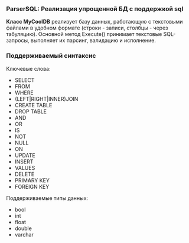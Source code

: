 ### **ParserSQL: Реализация упрощенной БД с поддержкой sql**  

**Класс MyCoolDB** реализует базу данных, работающую с текстовыми файлами в удобном формате (строки - записи, столбцы - через табуляцию). Основной метод Execute() принимает текстовые SQL-запросы, выполняет их парсинг, валидацию и исполнение.

### Поддерживаемый синтаксис

Ключевые слова:

- SELECT
- FROM
- WHERE
- (LEFT|RIGHT|INNER)JOIN
- CREATE TABLE
- DROP TABLE
- AND
- OR
- IS
- NOT
- NULL
- ON
- UPDATE
- INSERT
- VALUES
- DELETE
- PRIMARY KEY
- FOREIGN KEY

Поддерживаемые типы данных:

- bool
- int
- float
- double
- varchar
